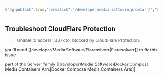 ```yaml
---
{"dg-publish":true,"permalink":"/developer/media-software/prowlarr/","created":"2025-04-09T22:15:17.408-05:00","updated":"2025-04-09T11:37:04.000-05:00"}
---
```


## Troubleshoot CloudFlare Protection

> Unable to access 1337x.to, blocked by CloudFlare Protection.

you'll need [[developer/Media Software/Flaresolverr\|Flaresolverr]] to fix this issue

part of the [Servarr](https://wiki.servarr.com/) family
[[developer/Media Software/Docker Compose Media Containers Arrs\|Docker Compose Media Containers Arrs]]